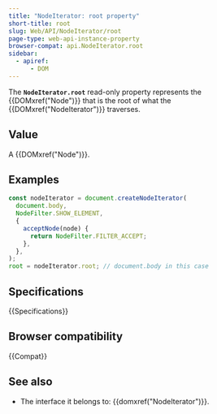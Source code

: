 ```yaml
---
title: "NodeIterator: root property"
short-title: root
slug: Web/API/NodeIterator/root
page-type: web-api-instance-property
browser-compat: api.NodeIterator.root
sidebar:
  - apiref:
      - DOM
---
```


The **`NodeIterator.root`** read-only property represents the
{{DOMxref("Node")}} that is the root of what the {{DOMxref("NodeIterator")}}
traverses.

## Value

A {{DOMxref("Node")}}.

## Examples

```js
const nodeIterator = document.createNodeIterator(
  document.body,
  NodeFilter.SHOW_ELEMENT,
  {
    acceptNode(node) {
      return NodeFilter.FILTER_ACCEPT;
    },
  },
);
root = nodeIterator.root; // document.body in this case
```

## Specifications

{{Specifications}}

## Browser compatibility

{{Compat}}

## See also

- The interface it belongs to: {{domxref("NodeIterator")}}.
